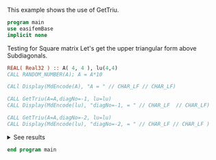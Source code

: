 This example shows the use of GetTriu.

```fortran
program main
use easifemBase
implicit none
```

Testing for Square matrix
Let's get the upper triangular form above Subdiagonals.

```fortran
REAL( Real32 ) :: A( 4, 4 ), lu(4,4)
CALL RANDOM_NUMBER(A); A = A*10

CALl Display(MdEncode(A), "A = " // CHAR_LF // CHAR_LF)

CALL GetTriu(A=A,diagNo=-1, lu=lu)
CALL Display(MdEncode(lu), "diagNo=-1, = " // CHAR_LF  // CHAR_LF)

CALL GetTriu(A=A,diagNo=-2, lu=lu)
CALL Display(MdEncode(lu), "diagNo=-2, = " // CHAR_LF // CHAR_LF )
```

<details>
<summary>See results</summary>
<div>

A =

|  |  |  |  |
|  --- |  --- |  --- |  --- |
| 4.3601 | 7.6972 | 7.6983 | 2.2272 |
| 6.2194 | 1.4554 | 1.4307 | 9.2086 |
| 8.7748 | 4.4743 | 9.8157 | 7.9489 |
| 9.6914 | 8.4748 | 5.7968 | 1.1776 |

diagNo=-1, =

|  |  |  |  |
|  --- |  --- |  --- |  --- |
| 4.3601 | 7.6972 | 7.6983 | 2.2272 |
| 6.2194 | 1.4554 | 1.4307 | 9.2086 |
| 0 | 4.4743 | 9.8157 | 7.9489 |
| 0 | 0 | 5.7968 | 1.1776 |

diagNo=-2, =

|  |  |  |  |
|  --- |  --- |  --- |  --- |
| 4.3601 | 7.6972 | 7.6983 | 2.2272 |
| 6.2194 | 1.4554 | 1.4307 | 9.2086 |
| 8.7748 | 4.4743 | 9.8157 | 7.9489 |
| 0 | 8.4748 | 5.7968 | 1.1776 |

</div>
</details>

```fortran
end program main
```
